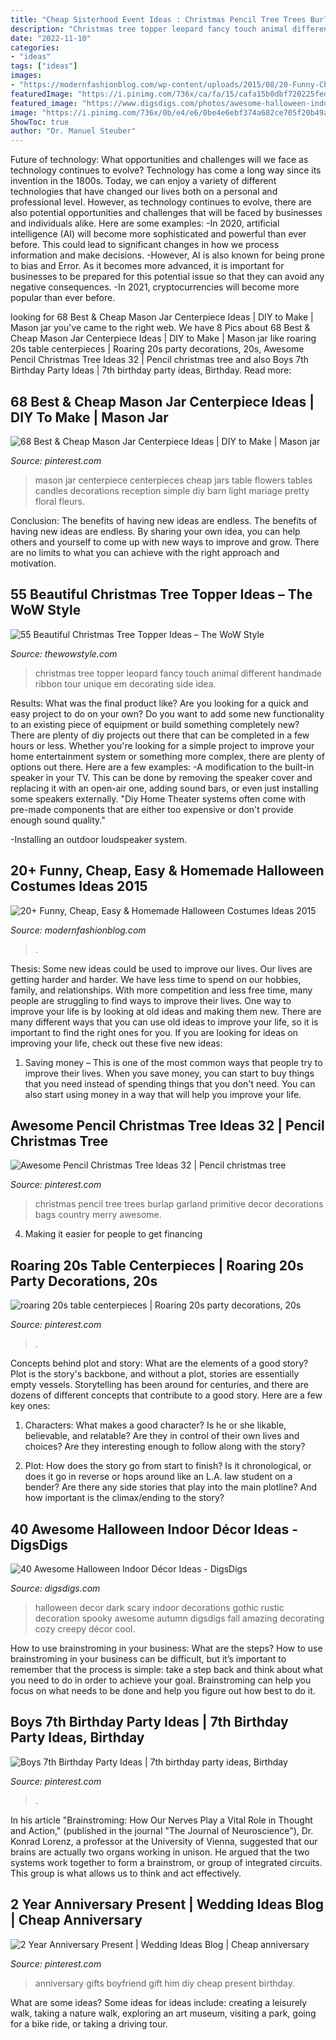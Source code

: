 ```yaml
---
title: "Cheap Sisterhood Event Ideas : Christmas Pencil Tree Trees Burlap Garland Primitive Decor Decorations Bags Country Merry Awesome"
description: "Christmas tree topper leopard fancy touch animal different handmade ribbon tour unique em decorating side idea"
date: "2022-11-10"
categories:
- "ideas"
tags: ["ideas"]
images:
- "https://modernfashionblog.com/wp-content/uploads/2015/08/20-Funny-Cheap-Easy-Homemade-Halloween-Costumes-Ideas-2015-16.jpg"
featuredImage: "https://i.pinimg.com/736x/ca/fa/15/cafa15b0dbf720225fed343cffa36a0a.jpg"
featured_image: "https://www.digsdigs.com/photos/awesome-halloween-indoor-decor-ideas-11.jpg"
image: "https://i.pinimg.com/736x/0b/e4/e6/0be4e6ebf374a682ce705f20b49ac8dd.jpg"
ShowToc: true
author: "Dr. Manuel Steuber"
---
```



Future of technology: What opportunities and challenges will we face as technology continues to evolve?
Technology has come a long way since its invention in the 1800s. Today, we can enjoy a variety of different technologies that have changed our lives both on a personal and professional level. However, as technology continues to evolve, there are also potential opportunities and challenges that will be faced by businesses and individuals alike. Here are some examples: 
-In 2020, artificial intelligence (AI) will become more sophisticated and powerful than ever before. This could lead to significant changes in how we process information and make decisions. 
-However, AI is also known for being prone to bias and Error. As it becomes more advanced, it is important for businesses to be prepared for this potential issue so that they can avoid any negative consequences. 
-In 2021, cryptocurrencies will become more popular than ever before.

	

		
looking for 68 Best &amp; Cheap Mason Jar Centerpiece Ideas | DIY to Make | Mason jar you've came to the right web. We have 8 Pics about 68 Best &amp; Cheap Mason Jar Centerpiece Ideas | DIY to Make | Mason jar like roaring 20s table centerpieces | Roaring 20s party decorations, 20s, Awesome Pencil Christmas Tree Ideas 32 | Pencil christmas tree and also Boys 7th Birthday Party Ideas | 7th birthday party ideas, Birthday. Read more:
		
    
## 68 Best &amp; Cheap Mason Jar Centerpiece Ideas | DIY To Make | Mason Jar

<img loading=lazy src="https://i.pinimg.com/736x/2e/ae/36/2eae36fa08b1261119833ca935bc1232--mason-jar-candles-mason-jar-centerpieces.jpg" onerror="this.onerror=null;this.src='https://tse2.mm.bing.net/th?id=OIP.x06mluwueIYtuxWhAoms0gHaLH&amp;pid=15.1';" alt="68 Best &amp; Cheap Mason Jar Centerpiece Ideas | DIY to Make | Mason jar">

_Source: pinterest.com_

>mason jar centerpiece centerpieces cheap jars table flowers tables candles decorations reception simple diy barn light mariage pretty floral fleurs. 

	

Conclusion: The benefits of having new ideas are endless.
The benefits of having new ideas are endless. By sharing your own idea, you can help others and yourself to come up with new ways to improve and grow. There are no limits to what you can achieve with the right approach and motivation.

    
## 55 Beautiful Christmas Tree Topper Ideas – The WoW Style

<img loading=lazy src="http://thewowstyle.com/wp-content/uploads/2014/11/554.jpg" onerror="this.onerror=null;this.src='https://tse4.mm.bing.net/th?id=OIP.NuZ9BB3Gbsa51AD9t2RFAQHaLG&amp;pid=15.1';" alt="55 Beautiful Christmas Tree Topper Ideas – The WoW Style">

_Source: thewowstyle.com_

>christmas tree topper leopard fancy touch animal different handmade ribbon tour unique em decorating side idea. 

	

Results: What was the final product like?
Are you looking for a quick and easy project to do on your own? Do you want to add some new functionality to an existing piece of equipment or build something completely new? There are plenty of diy projects out there that can be completed in a few hours or less. Whether you're looking for a simple project to improve your home entertainment system or something more complex, there are plenty of options out there. Here are a few examples: 
-A modification to the built-in speaker in your TV. This can be done by removing the speaker cover and replacing it with an open-air one, adding sound bars, or even just installing some speakers externally.
"Diy Home Theater systems often come with pre-made components that are either too expensive or don't provide enough sound quality."

-Installing an outdoor loudspeaker system.

    
## 20+ Funny, Cheap, Easy &amp; Homemade Halloween Costumes Ideas 2015

<img loading=lazy src="https://modernfashionblog.com/wp-content/uploads/2015/08/20-Funny-Cheap-Easy-Homemade-Halloween-Costumes-Ideas-2015-16.jpg" onerror="this.onerror=null;this.src='https://tse1.mm.bing.net/th?id=OIP.HpZ5YtMe15H01UDZvyHaiwHaJ4&amp;pid=15.1';" alt="20+ Funny, Cheap, Easy &amp; Homemade Halloween Costumes Ideas 2015">

_Source: modernfashionblog.com_

>. 

	

Thesis: Some new ideas could be used to improve our lives.
Our lives are getting harder and harder. We have less time to spend on our hobbies, family, and relationships. With more competition and less free time, many people are struggling to find ways to improve their lives. One way to improve your life is by looking at old ideas and making them new. There are many different ways that you can use old ideas to improve your life, so it is important to find the right ones for you. If you are looking for ideas on improving your life, check out these five new ideas: 
1) Saving money – This is one of the most common ways that people try to improve their lives. When you save money, you can start to buy things that you need instead of spending things that you don't need. You can also start using money in a way that will help you improve your life.

    
## Awesome Pencil Christmas Tree Ideas 32 | Pencil Christmas Tree

<img loading=lazy src="https://i.pinimg.com/736x/0b/e4/e6/0be4e6ebf374a682ce705f20b49ac8dd.jpg" onerror="this.onerror=null;this.src='https://tse2.mm.bing.net/th?id=OIP.ASexgSB9r6Z6l-2F9ridoQHaJ4&amp;pid=15.1';" alt="Awesome Pencil Christmas Tree Ideas 32 | Pencil christmas tree">

_Source: pinterest.com_

>christmas pencil tree trees burlap garland primitive decor decorations bags country merry awesome. 

	

4. Making it easier for people to get financing 

    
## Roaring 20s Table Centerpieces | Roaring 20s Party Decorations, 20s

<img loading=lazy src="https://i.pinimg.com/736x/db/27/ee/db27ee85cd0fc17b53f1fcc990334263.jpg" onerror="this.onerror=null;this.src='https://tse3.mm.bing.net/th?id=OIP.2KTdPjib3cijEvFR7O-aKQHaJ4&amp;pid=15.1';" alt="roaring 20s table centerpieces | Roaring 20s party decorations, 20s">

_Source: pinterest.com_

>. 

	

Concepts behind plot and story: What are the elements of a good story?
Plot is the story's backbone, and without a plot, stories are essentially empty vessels. Storytelling has been around for centuries, and there are dozens of different concepts that contribute to a good story. Here are a few key ones:
1) Characters: What makes a good character? Is he or she likable, believable, and relatable? Are they in control of their own lives and choices? Are they interesting enough to follow along with the story?

2) Plot: How does the story go from start to finish? Is it chronological, or does it go in reverse or hops around like an L.A. law student on a bender? Are there any side stories that play into the main plotline? And how important is the climax/ending to the story?

    
## 40 Awesome Halloween Indoor Décor Ideas - DigsDigs

<img loading=lazy src="https://www.digsdigs.com/photos/awesome-halloween-indoor-decor-ideas-11.jpg" onerror="this.onerror=null;this.src='https://tse4.mm.bing.net/th?id=OIP.AV7WNazTGRHT8uo0GdxBCwHaJL&amp;pid=15.1';" alt="40 Awesome Halloween Indoor Décor Ideas - DigsDigs">

_Source: digsdigs.com_

>halloween decor dark scary indoor decorations gothic rustic decoration spooky awesome autumn digsdigs fall amazing decorating cozy creepy décor cool. 

	

How to use brainstroming in your business: What are the steps?
How to use brainstroming in your business can be difficult, but it’s important to remember that the process is simple: take a step back and think about what you need to do in order to achieve your goal. Brainstroming can help you focus on what needs to be done and help you figure out how best to do it.

    
## Boys 7th Birthday Party Ideas | 7th Birthday Party Ideas, Birthday

<img loading=lazy src="https://i.pinimg.com/736x/ca/fa/15/cafa15b0dbf720225fed343cffa36a0a.jpg" onerror="this.onerror=null;this.src='https://tse4.mm.bing.net/th?id=OIP.R8FAM04-p_-Kn9JVwmyUXAHaNK&amp;pid=15.1';" alt="Boys 7th Birthday Party Ideas | 7th birthday party ideas, Birthday">

_Source: pinterest.com_

>. 

	

In his article "Brainstroming: How Our Nerves Play a Vital Role in Thought and Action," (published in the journal "The Journal of Neuroscience"), Dr. Konrad Lorenz, a professor at the University of Vienna, suggested that our brains are actually two organs working in unison. He argued that the two systems work together to form a brainstrom, or group of integrated circuits. This group is what allows us to think and act effectively.

    
## 2 Year Anniversary Present | Wedding Ideas Blog | Cheap Anniversary

<img loading=lazy src="https://i.pinimg.com/736x/62/80/d4/6280d4eb55716c6c4360783f06cc0c72---year-anniversary-wedding-anniversary-gifts.jpg" onerror="this.onerror=null;this.src='https://tse3.mm.bing.net/th?id=OIP.W9Uvo26BkLS83_D8HXNn-QHaJ3&amp;pid=15.1';" alt="2 Year Anniversary Present | Wedding Ideas Blog | Cheap anniversary">

_Source: pinterest.com_

>anniversary gifts boyfriend gift him diy cheap present birthday. 

	

What are some ideas?
Some ideas for ideas include: creating a leisurely walk, taking a nature walk, exploring an art museum, visiting a park, going for a bike ride, or taking a driving tour.

